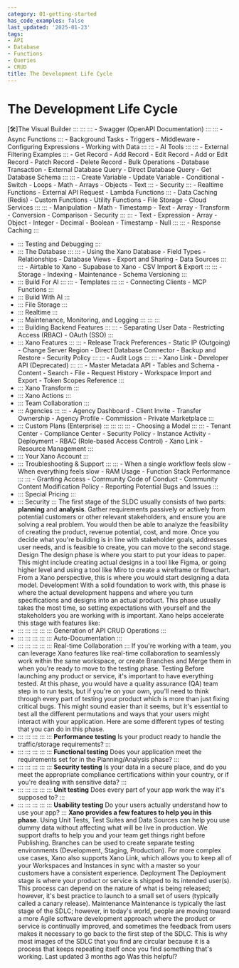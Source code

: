 ```yaml
---
category: 01-getting-started
has_code_examples: false
last_updated: '2025-01-23'
tags:
- API
- Database
- Functions
- Queries
- CRUD
title: The Development Life Cycle
---
```


# The Development Life Cycle

[🛠️]The Visual Builder
    :::
        ::: 
            ::: 
            -   Swagger (OpenAPI Documentation)
            :::
            ::: 
            -   Async Functions
            :::
        -   Background Tasks
        -   Triggers
        -   Middleware
        -   Configuring Expressions
        -   Working with Data
        :::
        ::: 
        -   AI Tools
            ::: 
                ::: 
                -   External Filtering Examples
                :::
            -   Get Record
            -   Add Record
            -   Edit Record
            -   Add or Edit Record
            -   Patch Record
            -   Delete Record
            -   Bulk Operations
            -   Database Transaction
            -   External Database Query
            -   Direct Database Query
            -   Get Database Schema
            :::
            ::: 
            -   Create Variable
            -   Update Variable
            -   Conditional
            -   Switch
            -   Loops
            -   Math
            -   Arrays
            -   Objects
            -   Text
            :::
        -   Security
            ::: 
            -   Realtime Functions
            -   External API Request
            -   Lambda Functions
            :::
        -   Data Caching (Redis)
        -   Custom Functions
        -   Utility Functions
        -   File Storage
        -   Cloud Services
        :::
        ::: 
        -   Manipulation
        -   Math
        -   Timestamp
        -   Text
        -   Array
        -   Transform
        -   Conversion
        -   Comparison
        -   Security
        :::
        ::: 
        -   Text
        -   Expression
        -   Array
        -   Object
        -   Integer
        -   Decimal
        -   Boolean
        -   Timestamp
        -   Null
        :::
        ::: 
        -   Response Caching
        :::
-   ::: 
    Testing and Debugging
    :::
-   ::: 
    The Database
    :::
        ::: 
        -   Using the Xano Database
        -   Field Types
        -   Relationships
        -   Database Views
        -   Export and Sharing
        -   Data Sources
        :::
        ::: 
        -   Airtable to Xano
        -   Supabase to Xano
        -   CSV Import & Export
        :::
        ::: 
        -   Storage
        -   Indexing
        -   Maintenance
        -   Schema Versioning
        :::
-   ::: 
    Build For AI
    :::
        ::: 
        -   Templates
        :::
        ::: 
        -   Connecting Clients
        -   MCP Functions
        :::
-   ::: 
    Build With AI
    :::
-   ::: 
    File Storage
    :::
-   ::: 
    Realtime
    :::
-   ::: 
    Maintenance, Monitoring, and Logging
    :::
        ::: 
        :::
-   ::: 
    Building Backend Features
    :::
        ::: 
        -   Separating User Data
        -   Restricting Access (RBAC)
        -   OAuth (SSO)
        :::
-   ::: 
    Xano Features
    :::
        ::: 
        -   Release Track Preferences
        -   Static IP (Outgoing)
        -   Change Server Region
        -   Direct Database Connector
        -   Backup and Restore
        -   Security Policy
        :::
        ::: 
        -   Audit Logs
        :::
        ::: 
        -   Xano Link
        -   Developer API (Deprecated)
        :::
        ::: 
        -   Master Metadata API
        -   Tables and Schema
        -   Content
        -   Search
        -   File
        -   Request History
        -   Workspace Import and Export
        -   Token Scopes Reference
        :::
-   ::: 
    Xano Transform
    :::
-   ::: 
    Xano Actions
    :::
-   ::: 
    Team Collaboration
    :::
-   ::: 
    Agencies
    :::
        ::: 
        -   Agency Dashboard
        -   Client Invite
        -   Transfer Ownership
        -   Agency Profile
        -   Commission
        -   Private Marketplace
        :::
-   ::: 
    Custom Plans (Enterprise)
    :::
        ::: 
            ::: 
                ::: 
                -   Choosing a Model
                :::
            :::
        -   Tenant Center
        -   Compliance Center
        -   Security Policy
        -   Instance Activity
        -   Deployment
        -   RBAC (Role-based Access Control)
        -   Xano Link
        -   Resource Management
        :::
-   ::: 
    Your Xano Account
    :::
-   ::: 
    Troubleshooting & Support
    :::
        ::: 
        -   When a single workflow feels slow
        -   When everything feels slow
        -   RAM Usage
        -   Function Stack Performance
        :::
        ::: 
        -   Granting Access
        -   Community Code of Conduct
        -   Community Content Modification Policy
        -   Reporting Potential Bugs and Issues
        :::
-   ::: 
    Special Pricing
    :::
-   ::: 
    Security
    :::
The first stage of the SLDC usually consists of two parts: **planning** and **analysis**.
Gather requirements passively or actively from potential customers or other relevant stakeholders, and ensure you are solving a real problem. You would then be able to analyze the feasibility of creating the product, revenue potential, cost, and more.
Once you decide what you\'re building is in line with stakeholder goals, addresses user needs, and is feasible to create, you can move to the second stage.
Design
The design phase is where you start to put your ideas to paper. This might include creating actual designs in a tool like Figma, or going higher level and using a tool like Miro to create a wireframe or flowchart. From a Xano perspective, this is where you would start designing a data model.
Development
With a solid foundation to work with, this phase is where the actual development happens and where you turn specifications and designs into an actual product. This phase usually takes the most time, so setting expectations with yourself and the stakeholders you are working with is important.
Xano helps accelerate this stage with features like:
-   ::: 
    ::: 
    :::
    :::
    ::: 
    Generation of API CRUD Operations
    :::
-   ::: 
    ::: 
    :::
    :::
    ::: 
    Auto-Documentation
    :::
-   ::: 
    ::: 
    :::
    :::
    ::: 
    Real-time Collaboration
    :::
If you\'re working with a team, you can leverage Xano features like real-time collaboration to seamlessly work within the same workspace, or create Branches and Merge them in when you\'re ready to move to the testing phase.
Testing
Before launching any product or service, it\'s important to have everything tested. At this phase, you would have a quality assurance (QA) team step in to run tests, but if you\'re on your own, you\'ll need to think through every part of testing your product which is more than just fixing critical bugs.
This might sound easier than it seems, but it\'s essential to test all the different permutations and ways that your users might interact with your application. Here are some different types of testing that you can do in this phase.
-   ::: 
    ::: 
    :::
    :::
    ::: 
    **Performance testing** Is your product ready to handle the traffic/storage requirements?
    :::
-   ::: 
    ::: 
    :::
    :::
    ::: 
    **Functional testing** Does your application meet the requirements set for in the Planning/Analysis phase?
    :::
-   ::: 
    ::: 
    :::
    :::
    ::: 
    **Security testing** Is your data in a secure place, and do you meet the appropriate compliance certifications within your country, or if you\'re dealing with sensitive data?
    :::
-   ::: 
    ::: 
    :::
    :::
    ::: 
    **Unit testing** Does every part of your app work the way it\'s supposed to?
    :::
-   ::: 
    ::: 
    :::
    :::
    ::: 
    **Usability testing** Do your users actually understand how to use your app?
    :::
**Xano provides a few features to help you in this phase**. Using Unit Tests, Test Suites and Data Sources can help you use dummy data without affecting what will be live in production. We support drafts to help you and your team get things right before Publishing. Branches can be used to create separate testing environments (Development, Staging, Production). For more complex use cases, Xano also supports Xano Link, which allows you to keep all of your Workspaces and Instances in sync with a master so your customers have a consistent experience.
Deployment
The Deployment stage is where your product or service is shipped to its intended user(s). This process can depend on the nature of what is being released; however, it\'s best practice to launch to a small set of users (typically called a canary release).
Maintenance
Maintenance is typically the last stage of the SDLC; however, in today\'s world, people are moving toward a more Agile software development approach where the product or service is continually improved, and sometimes the feedback from users makes it necessary to go back to the first step of the SDLC. This is why most images of the SDLC that you find are circular because it is a process that keeps repeating itself once you find something that\'s working.
Last updated 3 months ago
Was this helpful?